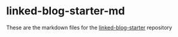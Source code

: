 # linked-blog-starter-md
These are the markdown files for the [linked-blog-starter](https://github.com/matthewwong525/linked-blog-starter) repository





